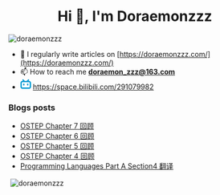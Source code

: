 <!--

### Hi there 👋

**Doraemonzzz/Doraemonzzz** is a ✨ _special_ ✨ repository because its `README.md` (this file) appears on your GitHub profile.

Here are some ideas to get you started:

- 🔭 I’m currently working on ...
- 🌱 I’m currently learning ...
- 👯 I’m looking to collaborate on ...
- 🤔 I’m looking for help with ...
- 💬 Ask me about ...
- 📫 How to reach me: ...
- 😄 Pronouns: ...
- ⚡ Fun fact: ...
-->



<h1 align="center">Hi 👋, I'm Doraemonzzz</h1>
<p align="left"> <img src="https://komarev.com/ghpvc/?username=doraemonzzz&label=Profile%20views&color=0e75b6&style=flat" alt="doraemonzzz" /> </p>

- 📝 I regularly write articles on [https://doraemonzzz.com/](https://doraemonzzz.com/)
- 📫 How to reach me **doraemon_zzz@163.com**
- ![](./bilibili.png) https://space.bilibili.com/291079982

### Blogs posts
<!-- BLOG-POST-LIST:START -->
- [OSTEP Chapter 7 回顾](http://www.doraemonzzz.com/2022/03/15/2022-3-15-OSTEP-Chapter-7-%E5%9B%9E%E9%A1%BE/)
- [OSTEP Chapter 6 回顾](http://www.doraemonzzz.com/2022/03/15/2022-3-15-OSTEP-Chapter-6-%E5%9B%9E%E9%A1%BE/)
- [OSTEP Chapter 5 回顾](http://www.doraemonzzz.com/2022/03/15/2022-3-15-OSTEP-Chapter-5-%E5%9B%9E%E9%A1%BE/)
- [OSTEP Chapter 4 回顾](http://www.doraemonzzz.com/2022/03/15/2022-3-15-OSTEP-Chapter-4-%E5%9B%9E%E9%A1%BE/)
- [Programming Languages Part A Section4 翻译](http://www.doraemonzzz.com/2022/03/13/2022-3-13-Programming-Languages-Part-A-Section4-%E7%BF%BB%E8%AF%91/)
<!-- BLOG-POST-LIST:END -->

<p>&nbsp;<img align="center" src="https://github-readme-stats.vercel.app/api?username=doraemonzzz&show_icons=true&locale=en" alt="doraemonzzz" /></p>